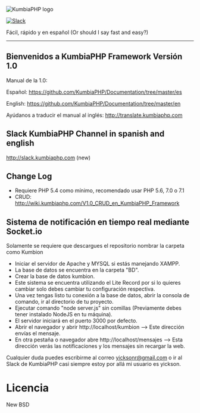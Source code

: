![KumbiaPHP logo](https://rawgit.com/kumbiaphp/kumbiaphp/master/default/public/img/kumbiaphp.svg)

[![Slack](http://slack.kumbiaphp.com/badge.svg)](http://slack.kumbiaphp.com)

Fácil, rápido y en español
(Or should I say fast and easy?)

---
## Bienvenidos a KumbiaPHP Framework  Versión 1.0

Manual de la 1.0:

Español: https://github.com/KumbiaPHP/Documentation/tree/master/es

English: https://github.com/KumbiaPHP/Documentation/tree/master/en

Ayúdanos a traducir el manual al inglés: http://translate.kumbiaphp.com

## Slack KumbiaPHP Channel in spanish and english
http://slack.kumbiaphp.com (new)

## Change Log
* Requiere PHP 5.4 como mínimo, recomendado usar PHP 5.6, 7.0 o 7.1
* CRUD: http://wiki.kumbiaphp.com/V1.0_CRUD_en_KumbiaPHP_Framework

## Sistema de notificación en tiempo real mediante Socket.io

Solamente se requiere que descargues el repositorio nombrar la carpeta como Kumbion

* Iniciar el servidor de Apache y MYSQL si estás manejando XAMPP.
* La base de datos se encuentra en la carpeta "BD".
* Crear la base de datos kumbion.
* Este sistema se encuentra utilizando el Lite Record por si lo quieres cambiar solo debes cambiar tu configuración respectiva.
* Una vez tengas listo tu conexión a la base de datos, abrir la consola de comando, ir al directorio de tu proyecto.
* Ejecutar comando "node server.js" sin comillas (Previamente debes tener instalado NodeJS en tu máquina).
* El servidor iniciará en el puerto 3000 por defecto.
* Abrir el navegador y abrir http://localhost/kumbion --> Este dirección envías el mensaje.
* En otra pestaña o navegador abre http://localhost/mensajes --> Esta dirección verás las notificaciones y los mensajes sin recargar la web.

Cualquier duda puedes escribirme al correo yicksonr@gmail.com o ir al Slack de KumbiaPHP casi siempre estoy por allá mi usuario es yickson.

Licencia
===
New BSD
